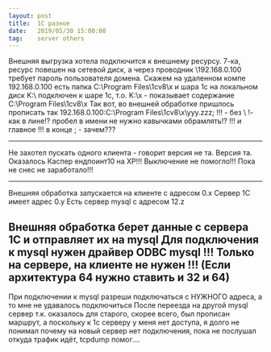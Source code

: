 ```yaml
---
layout: post
title:  1С разное
date:   2019/05/30 15:00:00
tag:    server others
---
```




 Внешняя выгрузка хотела подключится к внешнему ресурсу.
 7-ка, ресурс повешен на сетевой диск, а через проводник
 \\192.168.0.100 требует пароль пользователя домена.
 Скажем на удаленном компе 192.168.0.100 есть папка
 C:\Program Files\1cv8\x  и шара 1с
 на локальном диск K:\ подключен к шаре 1c, т.о.
 K:\x - показывает содержание C:\Program Files\1cv8\x
 Так вот, во внешней обработке пришлось прописать так
 192.168.0.100:C:\Program Files\1cv8\x\yyy.zzz;
 !!! - без \\ !- как в лине!? пробел в имени не нужно кавычками обрамлять!?
 !!! и главное !!! в конце ; - зачем???

---
Не захотел пускать одного клиента - говорит версия не та.
Версия та. Оказалось Каспер ендпоинт10 на XP!!! Выключение не помогло!!!
Пока не снес не заработало!!!

---
Внешняя обработка запускается на клиенте с адресом 0.х
Сервер 1С имеет адрес 0.y
Есть сервер mysql с адресом 12.z

Внешняя обработка берет данные с сервера 1C и отправляет их на mysql
Для подключения к mysql нужен драйвер ODBC mysql
!!! Только на сервере, на клиенте не нужен !!!
(Если архитектура 64 нужно ставить и 32 и 64)
---
При подключении к mysql разреши подключаться
с НУЖНОГО адреса, а то мне не удавалось подключиться
После переезда на другой mysql сервер
т.к. оказалось для старого, скорее всего, был прописан
маршрут, а поскольку к 1с серверу у меня нет доступа,
я долго не понимал почему на новый сервер нет подключения,
пока не послушал откуда трафик идёт,
tcpdump помог....




